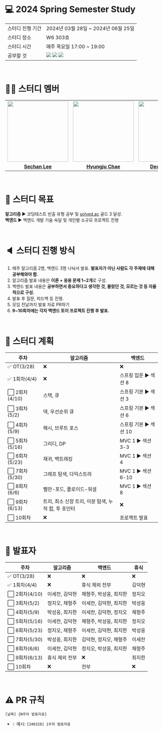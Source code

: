 # 💻 2024 Spring Semester Study
<table>
  <tr>
    <td>스터디 진행 기간</td>
    <td>2024년 03월 28일 ~ 2024년 06월 25일</td>
  </tr>
  <tr>
    <td>스터디 장소</td>
    <td>W6 303호</td>
  </tr>
  <tr>
    <td>스터디 시간</td>
    <td>매주 목요일 17:00 ~ 19:00
  </tr>
  <tr>
    <td>공부할 것</td>
    <td><img src="https://img.shields.io/badge/java-%23ED8B00.svg?style=for-the-badge&logo=openjdk&logoColor=black">
        <img src="https://img.shields.io/badge/spring-6DB33F?style=for-the-badge&logo=spring&logoColor=black">
        <img src="https://img.shields.io/badge/algorithm-00BCB4?style=for-the-badge&logo=thealgorithms&logoColor=black">
    </td>
  </tr>
</table>

<br>

# 👨‍🎓 스터디 멤버

<table>
 <tr>
    <td align="center"><a href="https://github.com/dryflowery"><img src="https://avatars.githubusercontent.com/dryflowery" width="200px;" alt=""></a></td>
    <td align="center"><a href="https://github.com/pleasedontsee12"><img src="https://avatars.githubusercontent.com/pleasedontsee12" width="200px;" alt=""></a></td>
    <td align="center"><a href="https://github.com/deokh01"><img src="https://avatars.githubusercontent.com/deokh01" width="200px;" alt=""></a></td>
    <td align="center"><a href="https://github.com/sungw00ng"><img src="https://avatars.githubusercontent.com/sungw00ng" width="200px;" alt=""></a></td>
    <td align="center"><a href="https://github.com/jihan2hal"><img src="https://avatars.githubusercontent.com/jihan2hal" width="200px;" alt=""></a></td>
  </tr>
  <tr>
    <td align="center"><a href="https://github.com/dryflowery"><b>Sechan Lee</b></a></td>
    <td align="center"><a href="https://github.com/pleasedontsee12"><b>Hyungju Chae</b></a></td>
    <td align="center"><a href="https://github.com/deokh01"><b>Deokhyeon Kim</b></a></td>
    <td align="center"><a href="https://github.com/sungw00ng"><b>Sungwoong Park</b></a></td>
    <td align="center"><a href="https://github.com/jihan2hal"><b>Choiji Han</b></a></td>
  </tr>
</table>

<br>

# 💪 스터디 목표
**알고리즘** ▶️ 코딩테스트 빈출 유형 공부 및 [solved.ac](https://solved.ac/) 골드 3 달성.<br>
**백엔드** ▶️ 백엔드 개발 기술 숙달 및 개인별 소규모 프로젝트 진행

<br>

# 🔈 스터디 진행 방식
1. 매주 알고리즘 2명, 백엔드 3명 나눠서 발표. **발표자가 아닌 사람도 각 주제에 대해 공부해와야 함.**
2. 알고리즘 발표 내용은 **이론 + 응용 문제 1~2개**로 구성.
3. 백엔드 발표 내용은 **공부하면서 중요하다고 생각한 것, 몰랐던 것, 모르는 것 등 자율적으로 구성.**
4. 발표 후 질문, 피드백 등 진행.
5. 모임 전날까지 발표 자료 PR하기
6. **9~10회차에는 각자 백엔드 토이 프로젝트 진행 후 발표.**

<br>

# 📅 스터디 계획
|주차|알고리즘|백엔드|
|----|--------|---------|
|✅ OT(3/28)|❌|❌|
|✅ 1회차(4/4)|❌|스프링 입문 ▶️ 섹션 8|
|⬜ 2회차(4/10)|스택, 큐|스프링 기본 ▶️ 섹션 3|
|⬜ 3회차(5/2)|덱, 우선순위 큐|스프링 기본 ▶️ 섹션 6|
|⬜ 4회차(5/9)|해시, 브루트 포스|스프링 기본 ▶️ 섹션 10|
|⬜ 5회차(5/16)|그리디, DP|MVC 1 ▶️ 섹션 3-3|
|⬜ 6회차(5/23)|재귀, 백트래킹|MVC 1 ▶️ 섹션 4|
|⬜ 7회차(5/30)|그래프 탐색, 다익스트라|MVC 1 ▶️ 섹션 6-10|
|⬜ 8회차(6/6)|벨만-포드, 플로이드-워셜|MVC 1 ▶️ 섹션 8|
|⬜ 9회차(6/13)|트리, 최소 신장 트리, 이분 탐색, 누적 합, 투 포인터|❌|
|⬜ 10회차|❌|프로젝트 발표|

<br>

# 📅 발표자
|주차|알고리즘|백엔드|휴식|
|----|--------|-----|---|
|✅ OT(3/28)|❌|❌|❌|
|✅ 1회차(4/4)|❌|휴식 제외 전부|김덕현|
|⬜ 2회차(4/10)|이세찬, 김덕현|채형주, 박성웅, 최지한|정지오|
|⬜ 3회차(5/2)|정지오, 채형주|이세찬, 김덕현, 최지한|박성웅|
|⬜ 4회차(5/9)|박성웅, 최지한|이세찬, 김덕현, 정지오|채형주|
|⬜ 5회차(5/16)|이세찬, 김덕현|채형주, 박성웅, 최지한|정지오|
|⬜ 6회차(5/23)|정지오, 채형주|이세찬, 김덕현, 최지한|박성웅|
|⬜ 7회차(5/30)|박성웅, 최지한|김덕현, 정지오, 채형주|이세찬|
|⬜ 8회차(6/6)|이세찬, 김덕현|정지오, 박성웅, 최지한|채형주|
|⬜ 9회차(6/13)|휴식 제외 전부|❌|최지한|
|⬜ 10회차|❌|전부|❌|

<br>

# ⚠️ PR 규칙

```
[날짜] {N주차 발표자료} 
```

- 💡 예시: `[240328] 1주차 발표자료`
